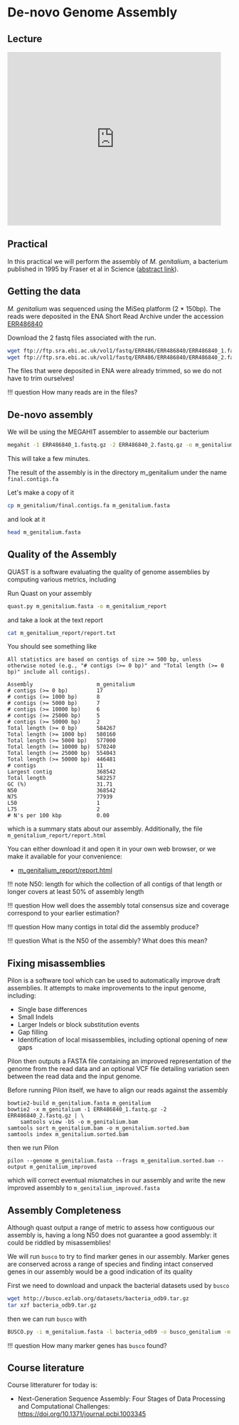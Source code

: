 # De-novo Genome Assembly

## Lecture

<iframe src="https://docs.google.com/presentation/d/e/2PACX-1vRKVI_pHGubDWeRPaAO7c9g55DzHMO5Lgd7g7AZXvjB77wAAb-wED82lXgV5P7GPF02k-21YMx8ObaX/embed?start=false&loop=false&delayms=3000" frameborder="0" width="480" height="389" allowfullscreen="true" mozallowfullscreen="true" webkitallowfullscreen="true"></iframe>

## Practical

In this practical we will perform the assembly of _M. genitalium_, a bacterium published in 1995 by Fraser et al in Science ([abstract link](https://www.ncbi.nlm.nih.gov/pubmed/7569993)).

## Getting the data

_M. genitalium_ was sequenced using the MiSeq platform (2 \* 150bp).
The reads were deposited in the ENA Short Read Archive under the accession [ERR486840](https://www.ebi.ac.uk/ena/data/view/ERR486840)

Download the 2 fastq files associated with the run.

```bash
wget ftp://ftp.sra.ebi.ac.uk/vol1/fastq/ERR486/ERR486840/ERR486840_1.fastq.gz
wget ftp://ftp.sra.ebi.ac.uk/vol1/fastq/ERR486/ERR486840/ERR486840_2.fastq.gz
```

The files that were deposited in ENA were already trimmed, so we do not have to trim ourselves!

!!! question
How many reads are in the files?

## De-novo assembly

We will be using the MEGAHIT assembler to assemble our bacterium

```bash
megahit -1 ERR486840_1.fastq.gz -2 ERR486840_2.fastq.gz -o m_genitalium
```

This will take a few minutes.

The result of the assembly is in the directory m_genitalium under the name `final.contigs.fa`

Let's make a copy of it

```bash
cp m_genitalium/final.contigs.fa m_genitalium.fasta
```

and look at it

```bash
head m_genitalium.fasta
```

## Quality of the Assembly

QUAST is a software evaluating the quality of genome assemblies by computing various metrics, including

Run Quast on your assembly

```bash
quast.py m_genitalium.fasta -o m_genitalium_report
```

and take a look at the text report

```bash
cat m_genitalium_report/report.txt
```

You should see something like

```
All statistics are based on contigs of size >= 500 bp, unless otherwise noted (e.g., "# contigs (>= 0 bp)" and "Total length (>= 0 bp)" include all contigs).

Assembly                    m_genitalium
# contigs (>= 0 bp)         17
# contigs (>= 1000 bp)      8
# contigs (>= 5000 bp)      7
# contigs (>= 10000 bp)     6
# contigs (>= 25000 bp)     5
# contigs (>= 50000 bp)     2
Total length (>= 0 bp)      584267
Total length (>= 1000 bp)   580160
Total length (>= 5000 bp)   577000
Total length (>= 10000 bp)  570240
Total length (>= 25000 bp)  554043
Total length (>= 50000 bp)  446481
# contigs                   11
Largest contig              368542
Total length                582257
GC (%)                      31.71
N50                         368542
N75                         77939
L50                         1
L75                         2
# N's per 100 kbp           0.00
```

which is a summary stats about our assembly.
Additionally, the file `m_genitalium_report/report.html`

You can either download it and open it in your own web browser, or we make it available for your convenience:

- [m_genitalium_report/report.html](data/fastqc/report.html)

!!! note
N50: length for which the collection of all contigs of that length or longer covers at least 50% of assembly length

!!! question
How well does the assembly total consensus size and coverage correspond to your earlier estimation?

!!! question
How many contigs in total did the assembly produce?

!!! question
What is the N50 of the assembly? What does this mean?

## Fixing misassemblies

Pilon is a software tool which can be used to automatically improve draft assemblies.
It attempts to make improvements to the input genome, including:

- Single base differences
- Small Indels
- Larger Indels or block substitution events
- Gap filling
- Identification of local misassemblies, including optional opening of new gaps

Pilon then outputs a FASTA file containing an improved representation of the genome from the read data and an optional VCF file detailing variation seen between the read data and the input genome.

Before running Pilon itself, we have to align our reads against the assembly

```
bowtie2-build m_genitalium.fasta m_genitalium
bowtie2 -x m_genitalium -1 ERR486840_1.fastq.gz -2 ERR486840_2.fastq.gz | \
    samtools view -bS -o m_genitalium.bam
samtools sort m_genitalium.bam -o m_genitalium.sorted.bam
samtools index m_genitalium.sorted.bam
```

then we run Pilon

```
pilon --genome m_genitalium.fasta --frags m_genitalium.sorted.bam --output m_genitalium_improved
```

which will correct eventual mismatches in our assembly and write the new improved assembly to `m_genitalium_improved.fasta`

## Assembly Completeness

Although quast output a range of metric to assess how contiguous our assembly is, having a long N50 does not guarantee a good assembly: it could be riddled by misassemblies!

We will run `busco` to try to find marker genes in our assembly. Marker genes are conserved across a range of species and finding intact conserved genes in our assembly would be a good indication of its quality

First we need to download and unpack the bacterial datasets used by `busco`

```bash
wget http://busco.ezlab.org/datasets/bacteria_odb9.tar.gz
tar xzf bacteria_odb9.tar.gz
```

then we can run `busco` with

```bash
BUSCO.py -i m_genitalium.fasta -l bacteria_odb9 -o busco_genitalium -m genome
```

!!! question
How many marker genes has `busco` found?

## Course literature

Course litteraturer for today is:

- Next-Generation Sequence Assembly: Four Stages of Data Processing and Computational Challenges: <https://doi.org/10.1371/journal.pcbi.1003345>
